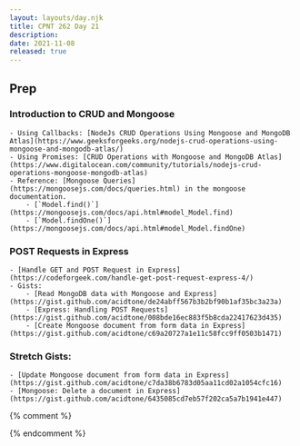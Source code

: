 ```yaml
---
layout: layouts/day.njk
title: CPNT 262 Day 21
description: 
date: 2021-11-08
released: true
---
```


## Prep
### Introduction to CRUD and Mongoose
    - Using Callbacks: [NodeJs CRUD Operations Using Mongoose and MongoDB Atlas](https://www.geeksforgeeks.org/nodejs-crud-operations-using-mongoose-and-mongodb-atlas/)
    - Using Promises: [CRUD Operations with Mongoose and MongoDB Atlas](https://www.digitalocean.com/community/tutorials/nodejs-crud-operations-mongoose-mongodb-atlas)
    - Reference: [Mongoose Queries](https://mongoosejs.com/docs/queries.html) in the mongoose documentation.
        - [`Model.find()`](https://mongoosejs.com/docs/api.html#model_Model.find)
        - [`Model.findOne()`](https://mongoosejs.com/docs/api.html#model_Model.findOne)
### POST Requests in Express
    - [Handle GET and POST Request in Express](https://codeforgeek.com/handle-get-post-request-express-4/)
    - Gists: 
        - [Read MongoDB data with Mongoose and Express](https://gist.github.com/acidtone/de24abff567b3b2bf90b1af35bc3a23a)        
        - [Express: Handling POST Requests](https://gist.github.com/acidtone/008bde16ec883f5b8cda22417623d435)
        - [Create Mongoose document from form data in Express](https://gist.github.com/acidtone/c69a20727a1e11c58fcc9ff0503b1471)
### Stretch Gists: 
    - [Update Mongoose document from form data in Express](https://gist.github.com/acidtone/c7da38b6783d05aa11cd02a1054cfc16)
    - [Mongoose: Delete a document in Express](https://gist.github.com/acidtone/6435085cd7eb57f202ca5a7b1941e447)

{% comment %}

{% endcomment %}